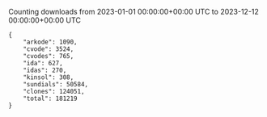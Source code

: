 
Counting downloads from 2023-01-01 00:00:00+00:00 UTC to 2023-12-12 00:00:00+00:00 UTC

```
{
    "arkode": 1090,
    "cvode": 3524,
    "cvodes": 765,
    "ida": 627,
    "idas": 270,
    "kinsol": 308,
    "sundials": 50584,
    "clones": 124051,
    "total": 181219
}
```

